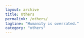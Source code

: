 ```yaml
---
layout: archive
title: Others
permalink: /others/
tagline: "Humanity is overrated."
category: "others"
---
```

